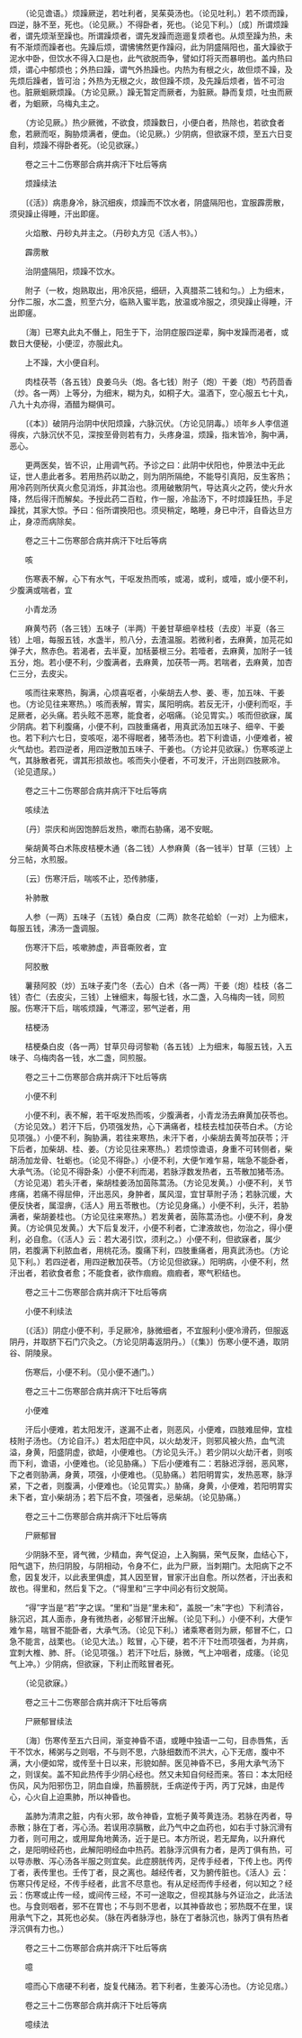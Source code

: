 <!-- { "loadSidebar": true } -->
　　（论见谵语。）烦躁厥逆，若吐利者，吴茱萸汤也。（论见吐利。）若不烦而躁，四逆，脉不至，死也。（论见厥。）不得卧者，死也。（论见下利。）〔成〕所谓烦躁者，谓先烦渐至躁也。所谓躁烦者，谓先发躁而迤逦复烦者也。从烦至躁为热，未有不渐烦而躁者也。先躁后烦，谓怫怫然更作躁闷，此为阴盛隔阳也，虽大躁欲于泥水中卧，但饮水不得入口是也，此气欲脱而争，譬如灯将灭而暴明也。盖内热曰烦，谓心中郁烦也；外热曰躁，谓气外热躁也。内热为有根之火，故但烦不躁，及先烦后躁者，皆可治；外热为无根之火，故但躁不烦，及先躁后烦者，皆不可治也。脏厥蛔厥烦躁。（方论见厥。）躁无暂定而厥者，为脏厥。静而复烦，吐虫而厥者，为蛔厥，乌梅丸主之。

　　（方论见厥。）热少厥微，不欲食，烦躁数日，小便白者，热除也，若欲食者愈，若厥而呕，胸胁烦满者，便血。（论见厥。）少阴病，但欲寐不烦，至五六日变自利，烦躁不得卧者死。（论见欲寐。）

　　卷之三十二伤寒部合病并病汗下吐后等病

　　烦躁续法

　　〔《活》〕病患身冷，脉沉细疾，烦躁而不饮水者，阴盛隔阳也，宜服霹雳散，须臾躁止得睡，汗出即瘥。

　　火焰散、丹砂丸并主之。（丹砂丸方见《活人书》。）

　　霹雳散

　　治阴盛隔阳，烦躁不饮水。

　　附子（一枚，炮熟取出，用冷灰挹，细研，入真腊茶二钱和匀。）上为细末，分作二服，水二盏，煎至六分，临熟入蜜半匙，放温或冷服之，须臾躁止得睡，汗出即瘥。

　　〔海〕已寒丸此丸不僭上，阳生于下，治阴症服四逆辈，胸中发躁而渴者，或数日大便秘，小便涩，亦服此丸。

　　上不躁，大小便自利。

　　肉桂茯苓（各五钱）良姜乌头（炮。各七钱）附子（炮）干姜（炮）芍药茴香（炒。各一两）上等分，为细末，糊为丸，如桐子大。温酒下，空心服五七十丸，八九十丸亦得，酒醋为糊俱可。

　　〔《本》〕破阴丹治阴中伏阳烦躁，六脉沉伏。（方论见阴毒。）顷年乡人李信道得疾，六脉沉伏不见，深按至骨则若有力，头疼身温，烦躁，指末皆冷，胸中满，恶心。

　　更两医矣，皆不识，止用调气药。予诊之曰：此阴中伏阳也，仲景法中无此证，世人患此者多。若用热药以助之，则为阴所隔绝，不能导引真阳，反生客热；用冷药则所伏真火愈见消烁，非其治也。须用破散阴气，导达真火之药，使火升水降，然后得汗而解矣。予授此药二百粒，作一服，冷盐汤下，不时烦躁狂热，手足躁扰，其家大惊。予曰：俗所谓换阳也。须臾稍定，略睡，身已中汗，自昏达旦方止，身凉而病除矣。

　　卷之三十二伤寒部合病并病汗下吐后等病

　　咳

　　伤寒表不解，心下有水气，干呕发热而咳，或渴，或利，或噎，或小便不利，少腹满或喘者，宜

　　小青龙汤

　　麻黄芍药（各三钱）五味子（半两）干姜甘草细辛桂枝（去皮）半夏（各三钱）上咀，每服五钱，水盏半，煎八分，去渣温服。若微利者，去麻黄，加芫花如弹子大，熬赤色。若渴者，去半夏，加栝蒌根三分。若噎者，去麻黄，加附子一钱五分，炮。若小便不利，少腹满者，去麻黄，加茯苓一两。若喘者，去麻黄，加杏仁三分，去皮尖。

　　咳而往来寒热，胸满，心烦喜呕者，小柴胡去人参、姜、枣，加五味、干姜也。（方论见往来寒热。）咳而表解，胃实，属阳明病。若反无汗，小便利而呕，手足厥者，必头痛。若头眩不恶寒，能食者，必咽痛。（论见胃实。）咳而但欲寐，属少阴病。若下利腹痛，小便不利，四肢重痛者，用真武汤加五味子、细辛、干姜也。若下利六七日，变咳呕，渴不得眠者，猪苓汤也。若下利谵语，小便难者，被火气劫也。若四逆者，用四逆散加五味子、干姜也。（方论并见欲寐。）伤寒咳逆上气，其脉散者死，谓其形损故也。咳而失小便者，不可发汗，汗出则四肢厥冷。（论见遗尿。）

　　卷之三十二伤寒部合病并病汗下吐后等病

　　咳续法

　　〔丹〕崇庆和尚因饱醉后发热，嗽而右胁痛，渴不安眠。

　　柴胡黄芩白术陈皮桔梗木通（各二钱）人参麻黄（各一钱半）甘草（三钱）上分三帖，水煎服。

　　〔云〕伤寒汗后，喘咳不止，恐传肺痿，

　　补肺散

　　人参（一两）五味子（五钱）桑白皮（二两）款冬花蛤蚧（一对）上为细末，每服五钱，沸汤一盏调服。

　　伤寒汗下后，咳嗽肺虚，声音嘶败者，宜

　　阿胶散

　　薯蓣阿胶（炒）五味子麦门冬（去心）白术（各一两）干姜（炮）桂枝（各二钱）杏仁（去皮尖，三钱）上锉细末，每服七钱，水二盏，入乌梅肉一钱，同煎服。伤寒汗下后，喘咳烦躁，气滞涩，邪气逆者，用

　　桔梗汤

　　桔梗桑白皮（各一两）甘草贝母诃黎勒（各五钱）上为细末，每服五钱，入五味子、乌梅肉各一钱，水二盏，同煎服。

　　卷之三十二伤寒部合病并病汗下吐后等病

　　小便不利

　　小便不利，表不解，若干呕发热而咳，少腹满者，小青龙汤去麻黄加茯苓也。（方论见效。）若汗下后，仍项强发热，心下满痛者，桂枝去桂加茯苓白术。（方论见项强。）小便不利，胸胁满，若往来寒热，未汗下者，小柴胡去黄芩加茯苓；汗下后者，加柴胡、桂、姜。（方论见往来寒热。）若烦惊谵语，身重不可转侧者，柴胡汤加龙骨、牡蛎也。（论见不得卧。）小便不利，大便乍难乍易，喘急不能卧者，大承气汤。（论见不得卧条）小便不利而渴，若脉浮数发热者，五苓散加猪苓汤。（方论见渴）若头汗者，柴胡桂姜汤加茵陈蒿汤。（方论见发黄。）小便不利，关节疼痛，若痛不得屈伸，汗出恶风，身肿者，属风湿，宜甘草附子汤；若脉沉缓，大便反快者，属湿痹，《活人》用五苓散也。（方论见身痛。）小便不利，头汗，若胁满者，柴胡姜桂也。（方论见往来寒热。）若发黄者，茵陈蒿汤也。小便不利，身发黄。（方论俱见发黄。）大下后复发汗，小便不利者，亡津液故也，勿治之，得小便利，必自愈。（《活人》云：若大渴引饮，须利之。）小便不利，但欲寐者，属少阴，若腹满下利脓血者，用桃花汤。腹痛下利，四肢重痛者，用真武汤也。（方论见下利。）若四逆者，用四逆散加茯苓。（方论见但欲寐。）阳明病，小便不利，然汗出者，若欲食者愈；不能食者，欲作痼瘕。痼瘕者，寒气积结也。

　　卷之三十二伤寒部合病并病汗下吐后等病

　　小便不利续法

　　〔《活》〕阴症小便不利，手足厥冷，脉微细者，不宜服利小便冷滑药，但服返阴丹，并取脐下石门穴灸之。（方论见阴毒返阴丹。）〔《集》〕伤寒小便不通，取阴谷、阴陵泉。

　　伤寒后，小便不利。（见小便不通门。）

　　卷之三十二伤寒部合病并病汗下吐后等病

　　小便难

　　汗后小便难，若太阳发汗，遂漏不止者，则恶风，小便难，四肢难屈伸，宜桂枝附子汤也。（方论自汗。）若太阳症中风，以火劫发汗，则邪风被火热，血气流溢，身黄，阳盛阴虚，欲衄，小便难也。（方论见头汗。）若少阴以火劫汗者，则咳而下利，谵语，小便难也。（论见胁痛。）下后小便难有二：若脉迟浮弱，恶风寒，下之者则胁满，身黄，项强，小便难也。（见胁痛。）若阳明胃实，发热恶寒，脉浮紧，下之者，则腹满，小便难也。（论见胃实。）胁痛，身黄，小便难，若阳明胃实未下者，宜小柴胡汤；若下后不食，项强者，忌柴胡。（论见胁痛。）

　　卷之三十二伤寒部合病并病汗下吐后等病

　　尸厥郁冒

　　少阴脉不至，肾气微，少精血，奔气促迫，上入胸膈，荣气反聚，血结心下，阳气退下，热归阴股，与阴相动，令身不仁，此为尸厥，当刺期门。太阳病下之不愈，因复发汗，以此表里俱虚，其人因至冒，冒家汗出自愈。所以然者，汗出表和故也。得里和，然后复下之。（“得里和”三字中间必有衍文脱简。

　　“得”字当是“若”字之误。“里和”当是“里未和”，盖脱一“未”字也）下利清谷，脉沉迟，其人面赤，身有微热者，必郁冒汗出解。（论见下利。）小便不利，大便乍难乍易，喘冒不能卧者，大承气汤。（论见下利。）诸乘寒者则为厥，郁冒不仁，口急不能言，战栗也。（论见大法。）眩冒，心下硬，若不汗下吐而项强者，为并病，宜刺大椎、肺、肝。（论见项强。）若汗下吐后，脉微，气上冲咽者，成痿。（论见气上冲。）少阴病，但欲寐，下利止而眩冒者死。

　　（论见欲寐。）

　　卷之三十二伤寒部合病并病汗下吐后等病

　　尸厥郁冒续法

　　〔海〕伤寒传至五六日间，渐变神昏不语，或睡中独语一二句，目赤唇焦，舌干不饮水，稀粥与之则咽，不与则不思，六脉细数而不洪大，心下无痞，腹中不满，大小便如常，或传至十日以来，形貌如醉。医见神昏不已，多用大承气汤下之，则误矣。盖不知此热传手少阴心经也。然又未知自何经而来。答曰：本太阳经伤风，风为阳邪伤卫，阴血自燥，热蓄膀胱，壬病逆传于丙，丙丁兄妹，由是传心，心火自上迫熏肺，所以神昏也。

　　盖肺为清肃之脏，内有火邪，故令神昏，宜栀子黄芩黄连汤。若脉在丙者，导赤散；脉在丁者，泻心汤。若误用凉膈散，此乃气中之血药也，如右手寸脉沉滑有力者，则可用之，或用犀角地黄汤，近于是已。本方所说，若无犀角，以升麻代之，是阳明经药也，此解阳明经血中热药。若脉浮沉俱有力者，是丙丁俱有热，可以导赤散、泻心汤各半服之则宜矣。此症膀胱传丙，足传手经者，下传上也。丙传丁者，表传里也。壬传丁者，艮之离也。越经传者，又为腑传脏也。《活人》云：伤寒只传足经，不传手经者，此言不尽意也。有从足经而传手经者，何以知之？经云：伤寒或止传一经，或间传三经，不可一途取之，但视其脉与外证治之，此活法也。与食则咽者，邪不在胃也；不与则不思者，以其神昏故也；邪热既不在里，误用承气下之，其死也必矣。（脉在丙者脉浮也，脉在丁者脉沉也，脉丙丁俱有热者浮沉俱有力也。）

　　卷之三十二伤寒部合病并病汗下吐后等病

　　噫

　　噫而心下痞硬不利者，旋复代赭汤。若下利者，生姜泻心汤也。（方论见痞。）

　　卷之三十二伤寒部合病并病汗下吐后等病

　　噫续法

